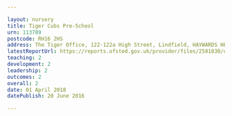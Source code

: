 ```yaml
---

layout: nursery
title: Tiger Cubs Pre-School
urn: 113789
postcode: RH16 2HS
address: The Tiger Office, 122-122a High Street, Lindfield, HAYWARDS HEATH, West Sussex, RH16 2HS
latestReportUrl: https://reports.ofsted.gov.uk/provider/files/2581830/urn/113789.pdf
teaching: 2
development: 2
leadership: 2
outcomes: 2
overall: 2
date: 01 April 2018 
datePublish: 20 June 2016

---
```

